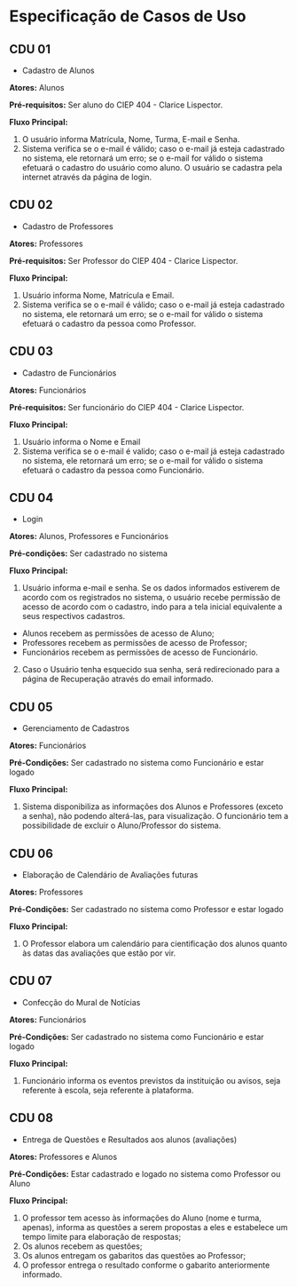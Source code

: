 # Especificação de Casos de Uso

## CDU 01
- Cadastro de Alunos

**Atores:** Alunos

**Pré-requisitos:** Ser aluno do CIEP 404 - Clarice Lispector.

**Fluxo Principal:**
1. O usuário informa Matrícula, Nome, Turma, E-mail e Senha.
2. Sistema verifica se o e-mail é válido; caso o e-mail já esteja cadastrado no sistema, ele retornará um erro; se o e-mail for válido o sistema efetuará o cadastro do usuário como aluno. O usuário se cadastra pela internet através da página de login. 

## CDU 02

- Cadastro de Professores

**Atores:** Professores

**Pré-requisitos:** Ser Professor do CIEP 404 - Clarice Lispector.

**Fluxo Principal:**
1. Usuário informa Nome, Matrícula e Email.
2. Sistema verifica se o e-mail é válido; caso o e-mail já esteja cadastrado no sistema, ele retornará um erro; se o e-mail for válido o sistema efetuará o cadastro da pessoa como Professor.

## CDU 03

- Cadastro de Funcionários

**Atores:** Funcionários

**Pré-requisitos:** Ser funcionário do CIEP 404 - Clarice Lispector.

**Fluxo Principal:**
1. Usuário informa o Nome e Email
2. Sistema verifica se o e-mail é valido; caso o e-mail já esteja cadastrado no sistema, ele retornará um erro; se o e-mail for válido o sistema efetuará o cadastro da pessoa como Funcionário.

## CDU 04

- Login

**Atores:** Alunos, Professores e Funcionários

**Pré-condições:** Ser cadastrado no sistema

**Fluxo Principal:**

1. Usuário informa e-mail e senha. Se os dados informados estiverem de acordo com os registrados no sistema, o usuário recebe permissão de acesso de acordo com o cadastro, indo para a tela inicial equivalente a seus respectivos cadastros.
+ Alunos recebem as permissões de acesso de Aluno;
+ Professores recebem as permissões de acesso de Professor;
+ Funcionários recebem as permissões de acesso de Funcionário.

2. Caso o Usuário tenha esquecido sua senha, será redirecionado para a página de Recuperação através do email informado.

## CDU 05

- Gerenciamento de Cadastros

**Atores:** Funcionários

**Pré-Condições:** Ser cadastrado no sistema como Funcionário e estar logado

**Fluxo Principal:**
1. Sistema disponibiliza as informações dos Alunos e Professores (exceto a senha), não podendo alterá-las, para visualização. O funcionário tem a possibilidade de excluir o Aluno/Professor do sistema.

## CDU 06

- Elaboração de Calendário de Avaliações futuras

**Atores:** Professores

**Pré-Condições:** Ser cadastrado no sistema como Professor e estar logado

**Fluxo Principal:**
1. O Professor elabora um calendário para cientificação dos alunos quanto às datas das avaliações que estão por vir.

## CDU 07

- Confecção do Mural de Notícias

**Atores:** Funcionários

**Pré-Condições:** Ser cadastrado no sistema como Funcionário e estar logado

**Fluxo Principal:**
1. Funcionário informa os eventos previstos da instituição ou avisos, seja referente à escola, seja referente à plataforma.

## CDU 08

- Entrega de Questões e Resultados aos alunos (avaliações)

**Atores:** Professores e Alunos

**Pré-Condições:** Estar cadastrado e logado no sistema como Professor ou Aluno

**Fluxo Principal:**
1. O professor tem acesso às informações do Aluno (nome e turma, apenas), informa as questões a serem propostas a eles e estabelece um tempo limite para elaboração de respostas;
2. Os alunos recebem as questões;
3. Os alunos entregam os gabaritos das questões ao Professor;
4. O professor entrega o resultado conforme o gabarito anteriormente informado.


